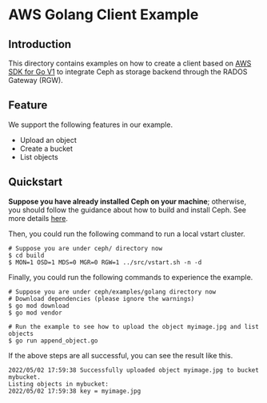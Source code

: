 # AWS Golang Client Example

## Introduction

This directory contains examples on how to create a client based on [AWS SDK for Go V1](https://github.com/aws/aws-sdk-go) to integrate Ceph as storage backend through the RADOS Gateway (RGW).

## Feature

We support the following features in our example.
- Upload an object
- Create a bucket
- List objects

## Quickstart

**Suppose you have already installed Ceph on your machine**; otherwise, you should follow the guidance about how to build and install Ceph. See more details [here](https://github.com/ceph/ceph#building-ceph).

Then, you could run the following command to run a local vstart cluster.

```
# Suppose you are under ceph/ directory now
$ cd build
$ MON=1 OSD=1 MDS=0 MGR=0 RGW=1 ../src/vstart.sh -n -d
```

Finally, you could run the following commands to experience the example.

```
# Suppose you are under ceph/examples/golang directory now
# Download dependencies (please ignore the warnings)
$ go mod download
$ go mod vendor

# Run the example to see how to upload the object myimage.jpg and list objects
$ go run append_object.go
```

If the above steps are all successful, you can see the result like this.
```
2022/05/02 17:59:38 Successfully uploaded object myimage.jpg to bucket mybucket.
Listing objects in mybucket:
2022/05/02 17:59:38 key = myimage.jpg
```